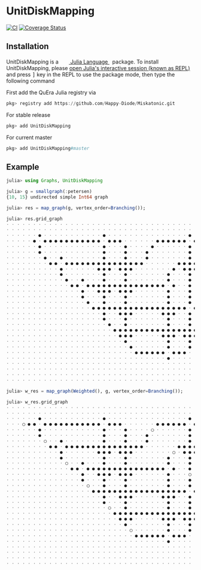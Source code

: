 # UnitDiskMapping

[![CI](https://github.com/Happy-Diode/UnitDiskMapping.jl/actions/workflows/ci.yml/badge.svg)](https://github.com/Happy-Diode/UnitDiskMapping.jl/actions/workflows/ci.yml)
[![Coverage Status](https://coveralls.io/repos/github/Happy-Diode/UnitDiskMapping.jl/badge.svg?branch=main&t=H2ReMe)](https://coveralls.io/github/Happy-Diode/UnitDiskMapping.jl?branch=main)

## Installation
<p>
UnitDiskMapping is a &nbsp;
    <a href="https://julialang.org">
        <img src="https://julialang.org/favicon.ico" width="16em">
        Julia Language
    </a>
    &nbsp; package. To install UnitDiskMapping,
    please <a href="https://docs.julialang.org/en/v1/manual/getting-started/">open
    Julia's interactive session (known as REPL)</a> and press <kbd>]</kbd> key in the REPL to use the package mode, then type the following command
</p>

First add the QuEra Julia registry via

```julia
pkg> registry add https://github.com/Happy-Diode/Miskatonic.git
```

For stable release

```julia
pkg> add UnitDiskMapping
```

For current master

```julia
pkg> add UnitDiskMapping#master
```

## Example
```julia
julia> using Graphs, UnitDiskMapping

julia> g = smallgraph(:petersen)
{10, 15} undirected simple Int64 graph

julia> res = map_graph(g, vertex_order=Branching());

julia> res.grid_graph
⋅ ⋅ ⋅ ⋅ ⋅ ⋅ ⋅ ⋅ ⋅ ⋅ ⋅ ⋅ ⋅ ⋅ ⋅ ⋅ ⋅ ⋅ ⋅ ⋅ ⋅ ⋅ ⋅ ⋅ ⋅ ⋅ ⋅ ⋅ ⋅ ⋅ ⋅ ⋅ ⋅ ⋅ ⋅ ⋅ ⋅ ⋅ ⋅ ⋅ ⋅ 
⋅ ⋅ ⋅ ⋅ ⋅ ⋅ ⋅ ⋅ ⋅ ⋅ ⋅ ⋅ ⋅ ⋅ ⋅ ⋅ ⋅ ⋅ ⋅ ⋅ ⋅ ⋅ ⋅ ⋅ ⋅ ⋅ ⋅ ⋅ ⋅ ⋅ ⋅ ⋅ ⋅ ⋅ ⋅ ⋅ ⋅ ⋅ ⋅ ⋅ ⋅ 
⋅ ⋅ ⋅ ⋅ ⋅ ⋅ ● ⋅ ⋅ ⋅ ⋅ ⋅ ⋅ ⋅ ⋅ ⋅ ⋅ ⋅ ● ⋅ ⋅ ⋅ ⋅ ⋅ ⋅ ⋅ ⋅ ⋅ ⋅ ⋅ ⋅ ⋅ ⋅ ⋅ ● ⋅ ⋅ ⋅ ⋅ ⋅ ⋅ 
⋅ ⋅ ⋅ ⋅ ⋅ ● ⋅ ● ● ● ● ● ● ● ● ● ● ● ⋅ ● ● ● ⋅ ⋅ ⋅ ⋅ ⋅ ⋅ ● ● ● ● ● ● ⋅ ● ● ● ⋅ ⋅ ⋅ 
⋅ ⋅ ⋅ ⋅ ⋅ ⋅ ● ⋅ ⋅ ⋅ ⋅ ⋅ ⋅ ⋅ ⋅ ⋅ ⋅ ⋅ ● ⋅ ⋅ ⋅ ● ⋅ ⋅ ⋅ ⋅ ● ⋅ ⋅ ⋅ ⋅ ⋅ ⋅ ● ⋅ ⋅ ⋅ ● ⋅ ⋅ 
⋅ ⋅ ⋅ ⋅ ⋅ ⋅ ● ⋅ ⋅ ⋅ ⋅ ⋅ ⋅ ⋅ ⋅ ⋅ ⋅ ⋅ ● ⋅ ⋅ ⋅ ● ⋅ ⋅ ⋅ ● ⋅ ⋅ ⋅ ⋅ ⋅ ⋅ ⋅ ● ⋅ ⋅ ⋅ ● ⋅ ⋅ 
⋅ ⋅ ⋅ ⋅ ⋅ ⋅ ⋅ ● ⋅ ⋅ ● ⋅ ⋅ ⋅ ⋅ ⋅ ⋅ ⋅ ● ⋅ ⋅ ⋅ ● ⋅ ⋅ ⋅ ● ⋅ ⋅ ⋅ ⋅ ⋅ ⋅ ⋅ ● ⋅ ⋅ ⋅ ● ⋅ ⋅ 
⋅ ⋅ ⋅ ⋅ ⋅ ⋅ ⋅ ⋅ ● ● ⋅ ● ● ● ● ● ● ● ● ● ● ● ● ● ● ● ⋅ ⋅ ⋅ ⋅ ⋅ ⋅ ● ● ● ● ● ● ⋅ ● ⋅ 
⋅ ⋅ ⋅ ⋅ ⋅ ⋅ ⋅ ⋅ ⋅ ⋅ ● ⋅ ⋅ ⋅ ⋅ ⋅ ⋅ ● ● ● ⋅ ● ● ● ⋅ ⋅ ⋅ ⋅ ⋅ ⋅ ⋅ ● ⋅ ● ● ● ⋅ ⋅ ● ⋅ ⋅ 
⋅ ⋅ ⋅ ⋅ ⋅ ⋅ ⋅ ⋅ ⋅ ⋅ ● ⋅ ⋅ ⋅ ⋅ ⋅ ⋅ ⋅ ● ⋅ ⋅ ⋅ ● ⋅ ⋅ ⋅ ⋅ ⋅ ⋅ ⋅ ● ⋅ ⋅ ⋅ ● ⋅ ⋅ ⋅ ● ⋅ ⋅ 
⋅ ⋅ ⋅ ⋅ ⋅ ⋅ ⋅ ⋅ ⋅ ⋅ ⋅ ● ⋅ ⋅ ● ⋅ ⋅ ⋅ ● ⋅ ⋅ ⋅ ● ⋅ ⋅ ⋅ ⋅ ⋅ ⋅ ⋅ ● ⋅ ⋅ ⋅ ● ⋅ ⋅ ⋅ ● ⋅ ⋅ 
⋅ ⋅ ⋅ ⋅ ⋅ ⋅ ⋅ ⋅ ⋅ ⋅ ⋅ ⋅ ● ● ⋅ ● ● ● ● ● ● ● ● ● ● ● ● ● ● ● ⋅ ● ⋅ ⋅ ● ⋅ ⋅ ⋅ ● ⋅ ⋅ 
⋅ ⋅ ⋅ ⋅ ⋅ ⋅ ⋅ ⋅ ⋅ ⋅ ⋅ ⋅ ⋅ ⋅ ● ⋅ ⋅ ● ● ● ⋅ ● ● ● ⋅ ⋅ ⋅ ⋅ ⋅ ⋅ ● ⋅ ⋅ ⋅ ● ⋅ ⋅ ⋅ ● ⋅ ⋅ 
⋅ ⋅ ⋅ ⋅ ⋅ ⋅ ⋅ ⋅ ⋅ ⋅ ⋅ ⋅ ⋅ ⋅ ● ⋅ ⋅ ⋅ ● ⋅ ⋅ ⋅ ● ⋅ ⋅ ⋅ ⋅ ⋅ ⋅ ⋅ ● ⋅ ⋅ ⋅ ● ⋅ ⋅ ⋅ ● ⋅ ⋅ 
⋅ ⋅ ⋅ ⋅ ⋅ ⋅ ⋅ ⋅ ⋅ ⋅ ⋅ ⋅ ⋅ ⋅ ⋅ ● ⋅ ⋅ ● ⋅ ⋅ ⋅ ● ⋅ ⋅ ⋅ ⋅ ⋅ ⋅ ⋅ ● ⋅ ⋅ ⋅ ● ⋅ ⋅ ⋅ ● ⋅ ⋅ 
⋅ ⋅ ⋅ ⋅ ⋅ ⋅ ⋅ ⋅ ⋅ ⋅ ⋅ ⋅ ⋅ ⋅ ⋅ ⋅ ● ● ● ● ● ● ● ● ● ● ● ● ● ● ● ● ● ● ⋅ ● ⋅ ⋅ ● ⋅ ⋅ 
⋅ ⋅ ⋅ ⋅ ⋅ ⋅ ⋅ ⋅ ⋅ ⋅ ⋅ ⋅ ⋅ ⋅ ⋅ ⋅ ⋅ ⋅ ● ⋅ ⋅ ● ● ● ⋅ ⋅ ⋅ ⋅ ⋅ ● ● ● ⋅ ⋅ ● ⋅ ⋅ ⋅ ● ⋅ ⋅ 
⋅ ⋅ ⋅ ⋅ ⋅ ⋅ ⋅ ⋅ ⋅ ⋅ ⋅ ⋅ ⋅ ⋅ ⋅ ⋅ ⋅ ⋅ ● ⋅ ⋅ ⋅ ● ⋅ ⋅ ⋅ ⋅ ⋅ ⋅ ⋅ ● ⋅ ⋅ ⋅ ● ⋅ ⋅ ⋅ ● ⋅ ⋅ 
⋅ ⋅ ⋅ ⋅ ⋅ ⋅ ⋅ ⋅ ⋅ ⋅ ⋅ ⋅ ⋅ ⋅ ⋅ ⋅ ⋅ ⋅ ⋅ ● ⋅ ⋅ ● ⋅ ⋅ ⋅ ⋅ ⋅ ⋅ ⋅ ● ⋅ ⋅ ⋅ ● ⋅ ⋅ ⋅ ● ⋅ ⋅ 
⋅ ⋅ ⋅ ⋅ ⋅ ⋅ ⋅ ⋅ ⋅ ⋅ ⋅ ⋅ ⋅ ⋅ ⋅ ⋅ ⋅ ⋅ ⋅ ⋅ ● ● ● ● ● ● ● ● ● ● ● ● ● ● ● ● ● ● ⋅ ⋅ ⋅ 
⋅ ⋅ ⋅ ⋅ ⋅ ⋅ ⋅ ⋅ ⋅ ⋅ ⋅ ⋅ ⋅ ⋅ ⋅ ⋅ ⋅ ⋅ ⋅ ⋅ ⋅ ● ● ● ⋅ ⋅ ⋅ ⋅ ⋅ ● ● ● ⋅ ● ● ● ⋅ ⋅ ⋅ ⋅ ⋅ 
⋅ ⋅ ⋅ ⋅ ⋅ ⋅ ⋅ ⋅ ⋅ ⋅ ⋅ ⋅ ⋅ ⋅ ⋅ ⋅ ⋅ ⋅ ⋅ ⋅ ⋅ ⋅ ● ⋅ ⋅ ⋅ ⋅ ⋅ ⋅ ⋅ ● ⋅ ⋅ ⋅ ● ⋅ ⋅ ⋅ ⋅ ⋅ ⋅ 
⋅ ⋅ ⋅ ⋅ ⋅ ⋅ ⋅ ⋅ ⋅ ⋅ ⋅ ⋅ ⋅ ⋅ ⋅ ⋅ ⋅ ⋅ ⋅ ⋅ ⋅ ⋅ ⋅ ● ⋅ ⋅ ⋅ ⋅ ⋅ ⋅ ● ⋅ ⋅ ⋅ ● ⋅ ⋅ ⋅ ⋅ ⋅ ⋅ 
⋅ ⋅ ⋅ ⋅ ⋅ ⋅ ⋅ ⋅ ⋅ ⋅ ⋅ ⋅ ⋅ ⋅ ⋅ ⋅ ⋅ ⋅ ⋅ ⋅ ⋅ ⋅ ⋅ ⋅ ● ● ● ● ● ● ⋅ ● ● ● ⋅ ⋅ ⋅ ⋅ ⋅ ⋅ ⋅ 
⋅ ⋅ ⋅ ⋅ ⋅ ⋅ ⋅ ⋅ ⋅ ⋅ ⋅ ⋅ ⋅ ⋅ ⋅ ⋅ ⋅ ⋅ ⋅ ⋅ ⋅ ⋅ ⋅ ⋅ ⋅ ⋅ ⋅ ⋅ ⋅ ⋅ ● ⋅ ⋅ ⋅ ⋅ ⋅ ⋅ ⋅ ⋅ ⋅ ⋅ 
⋅ ⋅ ⋅ ⋅ ⋅ ⋅ ⋅ ⋅ ⋅ ⋅ ⋅ ⋅ ⋅ ⋅ ⋅ ⋅ ⋅ ⋅ ⋅ ⋅ ⋅ ⋅ ⋅ ⋅ ⋅ ⋅ ⋅ ⋅ ⋅ ⋅ ⋅ ⋅ ⋅ ⋅ ⋅ ⋅ ⋅ ⋅ ⋅ ⋅ ⋅ 
⋅ ⋅ ⋅ ⋅ ⋅ ⋅ ⋅ ⋅ ⋅ ⋅ ⋅ ⋅ ⋅ ⋅ ⋅ ⋅ ⋅ ⋅ ⋅ ⋅ ⋅ ⋅ ⋅ ⋅ ⋅ ⋅ ⋅ ⋅ ⋅ ⋅ ⋅ ⋅ ⋅ ⋅ ⋅ ⋅ ⋅ ⋅ ⋅ ⋅ ⋅ 
⋅ ⋅ ⋅ ⋅ ⋅ ⋅ ⋅ ⋅ ⋅ ⋅ ⋅ ⋅ ⋅ ⋅ ⋅ ⋅ ⋅ ⋅ ⋅ ⋅ ⋅ ⋅ ⋅ ⋅ ⋅ ⋅ ⋅ ⋅ ⋅ ⋅ ⋅ ⋅ ⋅ ⋅ ⋅ ⋅ ⋅ ⋅ ⋅ ⋅ ⋅ 
⋅ ⋅ ⋅ ⋅ ⋅ ⋅ ⋅ ⋅ ⋅ ⋅ ⋅ ⋅ ⋅ ⋅ ⋅ ⋅ ⋅ ⋅ ⋅ ⋅ ⋅ ⋅ ⋅ ⋅ ⋅ ⋅ ⋅ ⋅ ⋅ ⋅ ⋅ ⋅ ⋅ ⋅ ⋅ ⋅ ⋅ ⋅ ⋅ ⋅ ⋅ 

julia> w_res = map_graph(Weighted(), g, vertex_order=Branching());

julia> w_res.grid_graph
⋅ ⋅ ⋅ ⋅ ⋅ ⋅ ⋅ ⋅ ⋅ ⋅ ⋅ ⋅ ⋅ ⋅ ⋅ ⋅ ⋅ ⋅ ⋅ ⋅ ⋅ ⋅ ⋅ ⋅ ⋅ ⋅ ⋅ ⋅ ⋅ ⋅ ⋅ ⋅ ⋅ ⋅ ⋅ ⋅ ⋅ ⋅ ⋅ ⋅ ⋅ 
⋅ ⋅ ⋅ ⋅ ⋅ ⋅ ⋅ ⋅ ⋅ ⋅ ⋅ ⋅ ⋅ ⋅ ⋅ ⋅ ⋅ ⋅ ⋅ ⋅ ⋅ ⋅ ⋅ ⋅ ⋅ ⋅ ⋅ ⋅ ⋅ ⋅ ⋅ ⋅ ⋅ ⋅ ⋅ ⋅ ⋅ ⋅ ⋅ ⋅ ⋅ 
⋅ ⋅ ⋅ ⋅ ⋅ ⋅ ● ⋅ ⋅ ⋅ ⋅ ⋅ ⋅ ⋅ ⋅ ⋅ ⋅ ⋅ ● ⋅ ⋅ ⋅ ⋅ ⋅ ⋅ ⋅ ⋅ ⋅ ⋅ ⋅ ⋅ ⋅ ⋅ ⋅ ● ⋅ ⋅ ⋅ ⋅ ⋅ ⋅ 
⋅ ⋅ ⋅ ◯ ● ● ⋅ ● ● ● ● ● ● ● ● ● ● ● ⋅ ● ● ● ⋅ ⋅ ⋅ ⋅ ⋅ ⋅ ● ● ● ● ● ● ⋅ ● ● ● ⋅ ⋅ ⋅ 
⋅ ⋅ ⋅ ⋅ ⋅ ⋅ ● ⋅ ⋅ ⋅ ⋅ ⋅ ⋅ ⋅ ⋅ ⋅ ⋅ ⋅ ● ⋅ ⋅ ⋅ ● ⋅ ⋅ ⋅ ⋅ ◯ ⋅ ⋅ ⋅ ⋅ ⋅ ⋅ ● ⋅ ⋅ ⋅ ● ⋅ ⋅ 
⋅ ⋅ ⋅ ⋅ ⋅ ⋅ ● ⋅ ⋅ ⋅ ⋅ ⋅ ⋅ ⋅ ⋅ ⋅ ⋅ ⋅ ● ⋅ ⋅ ⋅ ● ⋅ ⋅ ⋅ ● ⋅ ⋅ ⋅ ⋅ ⋅ ⋅ ⋅ ● ⋅ ⋅ ⋅ ● ⋅ ⋅ 
⋅ ⋅ ⋅ ⋅ ⋅ ⋅ ⋅ ◯ ⋅ ⋅ ● ⋅ ⋅ ⋅ ⋅ ⋅ ⋅ ⋅ ● ⋅ ⋅ ⋅ ● ⋅ ⋅ ⋅ ● ⋅ ⋅ ⋅ ⋅ ⋅ ⋅ ⋅ ● ⋅ ⋅ ⋅ ● ⋅ ⋅ 
⋅ ⋅ ⋅ ⋅ ⋅ ⋅ ⋅ ⋅ ● ● ⋅ ● ● ● ● ● ● ● ● ● ● ● ● ● ● ● ⋅ ⋅ ⋅ ⋅ ⋅ ⋅ ● ● ● ● ● ● ⋅ ● ⋅ 
⋅ ⋅ ⋅ ⋅ ⋅ ⋅ ⋅ ⋅ ⋅ ⋅ ● ⋅ ⋅ ⋅ ⋅ ⋅ ⋅ ● ● ● ⋅ ● ● ● ⋅ ⋅ ⋅ ⋅ ⋅ ⋅ ⋅ ◯ ⋅ ● ● ● ⋅ ⋅ ● ⋅ ⋅ 
⋅ ⋅ ⋅ ⋅ ⋅ ⋅ ⋅ ⋅ ⋅ ⋅ ● ⋅ ⋅ ⋅ ⋅ ⋅ ⋅ ⋅ ● ⋅ ⋅ ⋅ ● ⋅ ⋅ ⋅ ⋅ ⋅ ⋅ ⋅ ● ⋅ ⋅ ⋅ ● ⋅ ⋅ ⋅ ● ⋅ ⋅ 
⋅ ⋅ ⋅ ⋅ ⋅ ⋅ ⋅ ⋅ ⋅ ⋅ ⋅ ◯ ⋅ ⋅ ● ⋅ ⋅ ⋅ ● ⋅ ⋅ ⋅ ● ⋅ ⋅ ⋅ ⋅ ⋅ ⋅ ⋅ ● ⋅ ⋅ ⋅ ● ⋅ ⋅ ⋅ ● ⋅ ⋅ 
⋅ ⋅ ⋅ ⋅ ⋅ ⋅ ⋅ ⋅ ⋅ ⋅ ⋅ ⋅ ● ● ⋅ ● ● ● ● ● ● ● ● ● ● ● ● ● ● ● ⋅ ● ⋅ ⋅ ● ⋅ ⋅ ⋅ ● ⋅ ⋅ 
⋅ ⋅ ⋅ ⋅ ⋅ ⋅ ⋅ ⋅ ⋅ ⋅ ⋅ ⋅ ⋅ ⋅ ● ⋅ ⋅ ● ● ● ⋅ ● ● ● ⋅ ⋅ ⋅ ⋅ ⋅ ⋅ ● ⋅ ⋅ ⋅ ◯ ⋅ ⋅ ⋅ ◯ ⋅ ⋅ 
⋅ ⋅ ⋅ ⋅ ⋅ ⋅ ⋅ ⋅ ⋅ ⋅ ⋅ ⋅ ⋅ ⋅ ● ⋅ ⋅ ⋅ ● ⋅ ⋅ ⋅ ● ⋅ ⋅ ⋅ ⋅ ⋅ ⋅ ⋅ ● ⋅ ⋅ ⋅ ● ⋅ ⋅ ⋅ ● ⋅ ⋅ 
⋅ ⋅ ⋅ ⋅ ⋅ ⋅ ⋅ ⋅ ⋅ ⋅ ⋅ ⋅ ⋅ ⋅ ⋅ ◯ ⋅ ⋅ ● ⋅ ⋅ ⋅ ● ⋅ ⋅ ⋅ ⋅ ⋅ ⋅ ⋅ ● ⋅ ⋅ ⋅ ● ⋅ ⋅ ⋅ ● ⋅ ⋅ 
⋅ ⋅ ⋅ ⋅ ⋅ ⋅ ⋅ ⋅ ⋅ ⋅ ⋅ ⋅ ⋅ ⋅ ⋅ ⋅ ● ● ● ● ● ● ● ● ● ● ● ● ● ● ● ● ● ● ⋅ ● ⋅ ⋅ ● ⋅ ⋅ 
⋅ ⋅ ⋅ ⋅ ⋅ ⋅ ⋅ ⋅ ⋅ ⋅ ⋅ ⋅ ⋅ ⋅ ⋅ ⋅ ⋅ ⋅ ● ⋅ ⋅ ● ● ● ⋅ ⋅ ⋅ ⋅ ⋅ ● ● ● ⋅ ⋅ ● ⋅ ⋅ ⋅ ● ⋅ ⋅ 
⋅ ⋅ ⋅ ⋅ ⋅ ⋅ ⋅ ⋅ ⋅ ⋅ ⋅ ⋅ ⋅ ⋅ ⋅ ⋅ ⋅ ⋅ ● ⋅ ⋅ ⋅ ● ⋅ ⋅ ⋅ ⋅ ⋅ ⋅ ⋅ ● ⋅ ⋅ ⋅ ● ⋅ ⋅ ⋅ ● ⋅ ⋅ 
⋅ ⋅ ⋅ ⋅ ⋅ ⋅ ⋅ ⋅ ⋅ ⋅ ⋅ ⋅ ⋅ ⋅ ⋅ ⋅ ⋅ ⋅ ⋅ ◯ ⋅ ⋅ ● ⋅ ⋅ ⋅ ⋅ ⋅ ⋅ ⋅ ● ⋅ ⋅ ⋅ ● ⋅ ⋅ ⋅ ● ⋅ ⋅ 
⋅ ⋅ ⋅ ⋅ ⋅ ⋅ ⋅ ⋅ ⋅ ⋅ ⋅ ⋅ ⋅ ⋅ ⋅ ⋅ ⋅ ⋅ ⋅ ⋅ ● ● ● ● ● ● ● ● ● ● ● ● ● ● ● ● ● ● ⋅ ⋅ ⋅ 
⋅ ⋅ ⋅ ⋅ ⋅ ⋅ ⋅ ⋅ ⋅ ⋅ ⋅ ⋅ ⋅ ⋅ ⋅ ⋅ ⋅ ⋅ ⋅ ⋅ ⋅ ● ● ● ⋅ ⋅ ⋅ ⋅ ⋅ ● ● ● ⋅ ● ● ● ⋅ ⋅ ⋅ ⋅ ⋅ 
⋅ ⋅ ⋅ ⋅ ⋅ ⋅ ⋅ ⋅ ⋅ ⋅ ⋅ ⋅ ⋅ ⋅ ⋅ ⋅ ⋅ ⋅ ⋅ ⋅ ⋅ ⋅ ● ⋅ ⋅ ⋅ ⋅ ⋅ ⋅ ⋅ ● ⋅ ⋅ ⋅ ● ⋅ ⋅ ⋅ ⋅ ⋅ ⋅ 
⋅ ⋅ ⋅ ⋅ ⋅ ⋅ ⋅ ⋅ ⋅ ⋅ ⋅ ⋅ ⋅ ⋅ ⋅ ⋅ ⋅ ⋅ ⋅ ⋅ ⋅ ⋅ ⋅ ◯ ⋅ ⋅ ⋅ ⋅ ⋅ ⋅ ● ⋅ ⋅ ⋅ ● ⋅ ⋅ ⋅ ⋅ ⋅ ⋅ 
⋅ ⋅ ⋅ ⋅ ⋅ ⋅ ⋅ ⋅ ⋅ ⋅ ⋅ ⋅ ⋅ ⋅ ⋅ ⋅ ⋅ ⋅ ⋅ ⋅ ⋅ ⋅ ⋅ ⋅ ● ● ● ● ● ● ⋅ ● ● ● ⋅ ⋅ ⋅ ⋅ ⋅ ⋅ ⋅ 
⋅ ⋅ ⋅ ⋅ ⋅ ⋅ ⋅ ⋅ ⋅ ⋅ ⋅ ⋅ ⋅ ⋅ ⋅ ⋅ ⋅ ⋅ ⋅ ⋅ ⋅ ⋅ ⋅ ⋅ ⋅ ⋅ ⋅ ⋅ ⋅ ⋅ ● ⋅ ⋅ ⋅ ⋅ ⋅ ⋅ ⋅ ⋅ ⋅ ⋅ 
⋅ ⋅ ⋅ ⋅ ⋅ ⋅ ⋅ ⋅ ⋅ ⋅ ⋅ ⋅ ⋅ ⋅ ⋅ ⋅ ⋅ ⋅ ⋅ ⋅ ⋅ ⋅ ⋅ ⋅ ⋅ ⋅ ⋅ ⋅ ⋅ ⋅ ⋅ ⋅ ⋅ ⋅ ⋅ ⋅ ⋅ ⋅ ⋅ ⋅ ⋅ 
⋅ ⋅ ⋅ ⋅ ⋅ ⋅ ⋅ ⋅ ⋅ ⋅ ⋅ ⋅ ⋅ ⋅ ⋅ ⋅ ⋅ ⋅ ⋅ ⋅ ⋅ ⋅ ⋅ ⋅ ⋅ ⋅ ⋅ ⋅ ⋅ ⋅ ⋅ ⋅ ⋅ ⋅ ⋅ ⋅ ⋅ ⋅ ⋅ ⋅ ⋅ 
⋅ ⋅ ⋅ ⋅ ⋅ ⋅ ⋅ ⋅ ⋅ ⋅ ⋅ ⋅ ⋅ ⋅ ⋅ ⋅ ⋅ ⋅ ⋅ ⋅ ⋅ ⋅ ⋅ ⋅ ⋅ ⋅ ⋅ ⋅ ⋅ ⋅ ⋅ ⋅ ⋅ ⋅ ⋅ ⋅ ⋅ ⋅ ⋅ ⋅ ⋅ 
⋅ ⋅ ⋅ ⋅ ⋅ ⋅ ⋅ ⋅ ⋅ ⋅ ⋅ ⋅ ⋅ ⋅ ⋅ ⋅ ⋅ ⋅ ⋅ ⋅ ⋅ ⋅ ⋅ ⋅ ⋅ ⋅ ⋅ ⋅ ⋅ ⋅ ⋅ ⋅ ⋅ ⋅ ⋅ ⋅ ⋅ ⋅ ⋅ ⋅ ⋅
```
